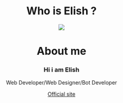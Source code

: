 <h1 align="center" > Who is Elish ?</h1>
<center><img src="https://i.ibb.co/T1YXjTv/profile.jpg"></center>

## <h1 align="center"> About me </h1>
<h3 align="center" >Hi i am Elish</h3>
<p align="center">Web Developer/Web Designer/Bot Developer</p>
<p align="center"><a href="https://byelish.gq">Official site</a></p>
